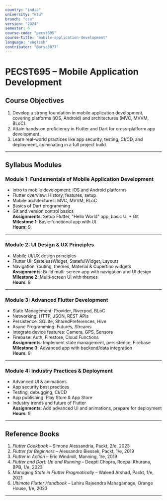 ```yaml
---
country: "india"
university: "ktu"
branch: "cse"
version: "2024"
semester: 6
course-code: "pecst695"
course-title: "mobile-application-development"
language: "english"
contributor: "@arya3077"
---
```


# PECST695 – Mobile Application Development

## Course Objectives

1. Develop a strong foundation in mobile application development, covering platforms (iOS, Android) and architectures (MVC, MVVM, BLoC).  
2. Attain hands-on proficiency in Flutter and Dart for cross-platform app development.  
3. Learn real-world practices like app security, testing, CI/CD, and deployment, culminating in a full project build.

---

## Syllabus Modules

### Module 1: Fundamentals of Mobile Application Development

- Intro to mobile development: iOS and Android platforms  
- Flutter overview: History, features, setup  
- Mobile architectures: MVC, MVVM, BLoC  
- Basics of Dart programming  
- Git and version control basics  
**Assignments**: Setup Flutter, "Hello World" app, basic UI + Git  
**Milestone 1**: Basic functional app with UI  
**Hours**: 9

---

### Module 2: UI Design & UX Principles

- Mobile UI/UX design principles  
- Flutter UI: StatelessWidget, StatefulWidget, Layouts  
- Navigation, routing, themes, Material & Cupertino widgets  
**Assignments**: Build multi-screen app with navigation and UI design  
**Milestone 2**: Multi-screen UI with themes  
**Hours**: 9

---

### Module 3: Advanced Flutter Development

- State Management: Provider, Riverpod, BLoC  
- Networking: HTTP, JSON, REST APIs  
- Persistence: SQLite, SharedPreferences, Hive  
- Async Programming: Futures, Streams  
- Integrate device features: Camera, GPS, Sensors  
- Firebase: Auth, Firestore, Cloud Functions  
**Assignments**: Implement state management, persistence, Firebase  
**Milestone 3**: Advanced app with backend/data integration  
**Hours**: 9

---

### Module 4: Industry Practices & Deployment

- Advanced UI & animations  
- App security best practices  
- Testing, debugging, CI/CD  
- App publishing: Play Store & App Store  
- Industry trends and future of Flutter  
**Assignments**: Add advanced UI and animations, prepare for deployment  
**Hours**: 9

---

## Reference Books
1. *Flutter Cookbook* – Simone Alessandria, Packt, 2/e, 2023  
2. *Flutter for Beginners* – Alessandro Biessek, Packt, 1/e, 2019
3. *Flutter in Action* – Eric Windmill, Manning, 1/e, 2019  
4. *Flutter and Dart: Up and Running* – Deepti Chopra, Roopal Khurana, BPB, 1/e, 2023  
5. *Managing State in Flutter Pragmatically* – Waleed Arshad, Packt, 1/e, 2021  
6. *Ultimate Flutter Handbook* – Lahiru Rajeendra Mahagamage, Orange House, 1/e, 2023

---
